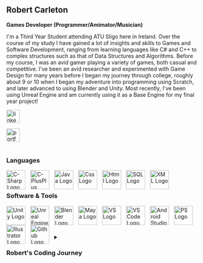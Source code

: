 ## Robert Carleton

**Games Developer (Programmer/Amimator/Musician)**

I'm a Third Year Student attending ATU Sligo here in Ireland. Over the course of my study I have gained a lot of insights and skills to Games and Software Development, ranging from learning languages like C# and C++ to complex structures such as that of Data Structures and Algorithms. Before my course, I was an avid gamer playing a variety of games, both casual and competitive. I've been an avid researcher and experimented with Game Design for many years before I began my journey through college, roughly about 9 or 10 when I began my adventure into programming using Scratch, and later advanced to using Blender and Unity. Most recently, I've been using Unreal Engine and am currently using it as a Base Engine for my final year project!


<a allign="left" href = "https://www.linkedin.com/in/robert-w-carleton/" target ="_blank">  <img src="https://img.shields.io/static/v1?message=LinkedIn&logo=linkedin&label=&color=0077B5&logoColor=white&labelColor=&style=for-the-badge" height="35" alt="linkedin logo" /></a>

<a align="left" href="https://robertcarleton.github.io" target="_blank">
  <img src="https://img.shields.io/badge/Portfolio-Website-blue?style=for-the-badge&logo=google-chrome&logoColor=white" height="35" alt="portfolio website button" />
</a>

#

### Languages
<img align="left" alt="C-Sharp Logo" width="50px" style="padding-right:10px;" src="https://cdn.jsdelivr.net/gh/devicons/devicon/icons/csharp/csharp-original.svg"/>
<img align="left" alt="C-PlusPlus Logo" width="50px" style="padding-right:10px;" src="https://cdn.jsdelivr.net/gh/devicons/devicon/icons/cplusplus/cplusplus-original.svg"/>
<img align="left" alt="Java Logo" width="50px" style="padding-right:10px;" src="https://cdn.jsdelivr.net/gh/devicons/devicon/icons/java/java-original.svg"/>  
<img align="left" alt="Css Logo" width="50px" style="padding-right:10px;" src="https://cdn.jsdelivr.net/gh/devicons/devicon/icons/css3/css3-original.svg"/> 
<img align="left" alt="Html Logo" width="50px" style="padding-right:10px;" src="https://cdn.jsdelivr.net/gh/devicons/devicon/icons/html5/html5-original.svg"/>
<img align="left" alt="SQL Logo" width="50px" style="padding-right:10px;" src="https://cdn.jsdelivr.net/gh/devicons/devicon@latest/icons/azuresqldatabase/azuresqldatabase-original.svg"/>
<img align="left" alt="XML Logo" width="50px" style="padding-right:10px;" src="https://cdn.jsdelivr.net/gh/devicons/devicon@latest/icons/xml/xml-original.svg"/>
<br/><br/>

### Software & Tools

<img align="left" alt="Unity Logo" width="50px" style="padding-right:10px;" src="https://cdn.simpleicons.org/unity/FFFFFF"/>
<img align="left" alt="Unreal Engine Logo" width="50px" style="padding-right:10px;" src="https://skillicons.dev/icons?i=unreal"/>
<img align="left" alt="Blender Logo" width="50px" style="padding-right:10px;" src="https://cdn.jsdelivr.net/gh/devicons/devicon/icons/blender/blender-original.svg"/>
<img align="left" alt="Maya Logo" width="50px" style="padding-right:10px;" src="https://cdn.jsdelivr.net/gh/devicons/devicon/icons/maya/maya-original.svg"/>
<img align="left" alt="VS Logo" width="50px" style="padding-right:10px;" src="https://cdn.jsdelivr.net/gh/devicons/devicon/icons/visualstudio/visualstudio-plain.svg"/>  
<img align="left" alt="VS Code Logo" width="50px" style="padding-right:10px;" src="https://cdn.jsdelivr.net/gh/devicons/devicon/icons/vscode/vscode-original.svg"/> 
<img align="left" alt="Android Studio Logo" width="50px" style="padding-right:10px;" src="https://cdn.jsdelivr.net/gh/devicons/devicon@latest/icons/androidstudio/androidstudio-original.svg"/> 
<img align="left" alt="PS Logo" width="50px" style="padding-right:10px;" src="https://cdn.jsdelivr.net/gh/devicons/devicon/icons/photoshop/photoshop-plain.svg"/>
<img align="left" alt="Illustrator Logo" width="50px" style="padding-right:10px;" src="https://cdn.jsdelivr.net/gh/devicons/devicon/icons/illustrator/illustrator-plain.svg"/>
<img align="left" alt="Github Logo" width="50px" style="padding-right:10px;" src="https://cdn.jsdelivr.net/gh/devicons/devicon@latest/icons/github/github-original.svg"/>

<br/><br/>

#

<details>
  <summary><h3> Robert's Coding Journey </h3></summary>
  <summary><h4>Inspiration - Playing Games</h4></summary>
  As a young kid I became vastly interested with video games. Whenever I was at a cousin's house I was always playing their Wii, or felt left out when everyone was on their DS's (I only got mine when I was 7). I loved playing multiplayer games of that age like Mario Kart Wii or solo adventures like Super Mario Galaxy, or even competitive games like Super Smash Bros. (one of my personal favourite series). Of course, as I grew up, I went beyond the world of Nintendo and played a variety of other games on Xbox, laptop, etc such as Halo, Minecraft, Call of Duty, Grand Theft Auto and even Fortnite (had terrible Wifi until June 2024 and back in 2018 playing fortnite at 15fps on a laptop with the high ping was not fun :D ) 
  <br><br>I had a gap from gaming for a good year or so, where I pursued my musical interests on piano, which led to me achieving a Higher Achiever Award from The Royal Irish Academy of Music in 2018. Eventually, in my mid teens I went back to the Nintendo side of things with the Switch, where games like Super Smash Bros. Ultimate immediately got me back into the swing of gaming after the break (I actually played competitive in Smash Bros. for a while, even managing to land every last character in Elite Smash[Ranked], something even the best players would have yet to achieve). Many new adventures such as The Legend of Zelda: Breath of the Wild attracted me to more open world games and even the Zelda series in general. From my own personal projects and ideas, Breath of the Wild is likely the largest influence in my open world creativity, whilst the likes of Mario Galaxy would be more - literally - out of this world intentions in game design. Of course we suffered a Covid-19 Pandemic in 2020, which for me was a 6 month holiday because I was just in transition year at the time. Games like Animal Crossing: New Horizons got me really back into a good mindspace admist the isolation, which really has taught me the power of marketing games to the right players at the right time, since for one it's very enjoyable and also that it blew up 40m+ sales in its lifetime. 
  <br><br>Moving past Nintendo yet again, I worked during the pandemic and saved up money for a Gaming PC, which I built from scratch, just finished building the week before Bitcoin took off which is a real sign of luck considering the prices trippled for Graphics Cards almost instantly. Of course aside from Game Development I played online games with friends, such as GTA, Minecraft, Fortnite, Call of Duty, etc. I also took the opportunity to play single player adventures such as Final Fantasy VII Remake: Intergrade and Eldin Ring. These Games have phenomenal combat systems which I have taken note from for my own projects. At the minute, I am occasionally playing some Fortnite, plan to go back to Red Dead Redemption II (which I began in August), and play a bit of Wii Sports with my College roommates. Unfortunately with assignments, projects and just life, it's hard to find the balance of gaming amongst that, so the small free time I get to game is what counts most for me :)


  <summary><h4>Coding Adventure - Where it all Began</h4></summary>
  Around the age of 8 years old, my family and I attended a Video Game Festival in Dublin. It was there I learned about Scratch. Eventually, when I was maybe 9 or 10, I began my journey using the website, making fun games and animations, and communicating with other young programmers. I believe to have learned this scriptable programming language within a year. I even entered a programming competetion representing my primary school in which I made a platform game where you had to get pieces of Candy to progress through a level. It was pretty fun and everybody really enjoyed playing my creation.
  <br><br>Fast forward a couple years, I was maybe 12 or 13? I started using Blender on my laptop and creating models and character creation. It is a very difficult tool to became industry standard in, but I was able to create some creative scenes that looked incredible. When we used Maya in our Second Year of the course, I found it very easy and I actually aided my peers in teaching them to use it, since the shortcuts for Maya aren't as user-friendly as Blender. I really enjoy messing around and coming up with abstract/unique character designs in Blender.
  <br><br>Not too long after my Blender adventure began, I installed Unity. I was actually rather overwhelmed at first, maybe for the guts of a year before my brother and I finally started using it for our own games. We messed around with the idea of platformers for a long time, though I was set on making a Level based adventure game with some platforming physics (which I have reconsidered to an open world). We got some interesting things created at the time, such as a camera rail system, Wall Jumping, etc. After some time we heard about Game Jams, which are game creation challenges where a competitor must create a game within a set period of time. The usual timeframe is a week, some have it a day, a few hours or some even several weeks. I've entered on my own and with my brother once or twice, and while it didn't necesarrily go my way, it surely was an experience. Perhaps its given me the skills to quickly program so I can make my programming deadlines :D Some of my work will be visible on my website (currently under development)

  
  <summary><h4>Games Programming in College</h4></summary>
  So, I started college here in Sligo in 2022. First Year for me was a breeze, programming was no problem whatsoever since I already had good experience with C#. While it was some time ago, I recall we used Unity a lot in Introduction to Games Programming. This was a really enjoyable module, perhaps my favourite module to date. It let me relearn and expand a little bit on my skills in Unity. Second Year, I was met with some modules I found difficult, such as Databases and Data Structures & Algorithms. I also gained great programming skills from modules such as Object Oriented Programming and Object Oriented Development. For the Games focused modules, we had Game Content Design(1 and 2) where we did 2D art in Photoshop, Illustrator and 3D modeling in Maya. For our Programming Modules we had 2D Games and 3D Games. We used the Monogame add-on for Visual Studio for 2D Games (and some of 3D) which essentially taught us how to build a basic game engine. Some parts were extremely difficult, whilst others were no problem for an avid C# programmer like myself. Despite the challenges, with intense studying and a LOT of work, I managed to succeed in earning my place in Third Year. 
  <br><br>So far, Third Year has been a little challenging with the likes of Rich App Development and Mobile App Development, since they expected complete fluency in Java and LINQ which us in Games weren't as fluent with, but with continuous dedication I have so far had little issue with these modules and appear to be achieving well in these modules. In terms of our Game focused modules, we only have one Game Module this semester, called Advanced Games Programming. Here we have learned C++ and Unreal Engine. I've found C++ fairly good so far since it is very similar to C# with a few but easy to spot differences. Currently, as part of our final year project (Project 300), the 4 of us remaining in Games Development are making a Game using Unreal Engine. The game follows a hero who was imprisoned by the vengeful villain in a temple 1000 years ago, and has just been freed. He must set out and free the world, restoring the fallen lands into the hands of light and out of the grasp of darkness. The combat follows similar to Devil May Cry Combat, while the World itself we settled on being Semi-Open World. You can freely explore areas and discover some hidden secrets but it follows a linear path as your Main Quest. We are still currently in development of the tutorial region, however we plan to branch out and create some more regions which gift you the power they are themed after (e.g. diseased or blood regions, etc). Development is going smoothly and hopefully I will be able to share this incredible project with you in the future :)

  <summary><h4>What does my future look like as a Games Developer?</h4></summary>
  Well, throughout my years before and during college I have gained a variety of skills in programming, and in art design and graphics. On top of that, I do have a very strong musical ability, which I have written 100s of my own musical compositions for games. I am ambitious to learn within the games development industry on the job, and would love to one day become a Games Designer, since I would have Programming, Art and Music expertise. Video Games have been a huge part of my life since my early childhood, in both playing and making them. I am sure my future will be bound to them, in a similar but more incredible way as I begin work in this fantastic industry.

<!--
**RobertCarleton/RobertCarleton** is a ✨ _special_ ✨ repository because its `README.md` (this file) appears on your GitHub profile.

Here are some ideas to get you started:

- 🔭 I’m currently working on ...
- 🌱 I’m currently learning ...
- 👯 I’m looking to collaborate on ...
- 🤔 I’m looking for help with ...
- 💬 Ask me about ...
- 📫 How to reach me: ...
- 😄 Pronouns: ...
- ⚡ Fun fact: ...
-->


